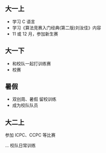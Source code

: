 ## 大一上

- 学习 C 语言
- 学习《算法竞赛入门经典(第二版)刘汝佳》内容
- 11 或 12 月，参加新生赛

## 大一下

- 和校队一起打训练赛
- 校赛

## 暑假
- 双创周、暑假 留校训练
- 成为校队队员

## 大二上
参加 ICPC、CCPC 等比赛

... 校队日常训练